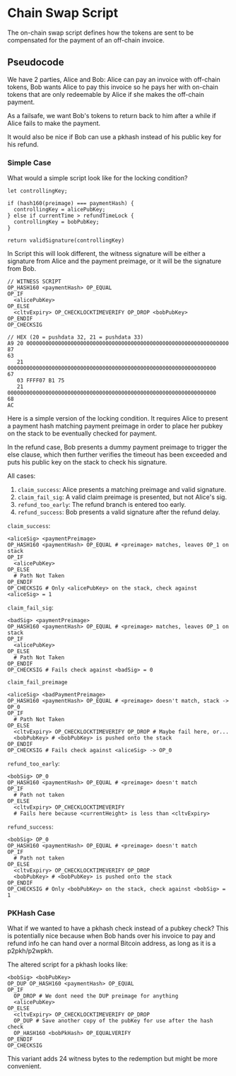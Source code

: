 # Chain Swap Script

The on-chain swap script defines how the tokens are sent to be compensated for
the payment of an off-chain invoice.

## Pseudocode

We have 2 parties, Alice and Bob: Alice can pay an invoice with off-chain
tokens, Bob wants Alice to pay this invoice so he pays her with on-chain tokens
that are only redeemable by Alice if she makes the off-chain payment.

As a failsafe, we want Bob's tokens to return back to him after a while if
Alice fails to make the payment.

It would also be nice if Bob can use a pkhash instead of his public
key for his refund.

### Simple Case

What would a simple script look like for the locking condition?

    let controllingKey;
    
    if (hash160(preimage) === paymentHash) {
      controllingKey = alicePubKey;
    } else if currentTime > refundTimeLock {
      controllingKey = bobPubKey;
    } 
       
    return validSignature(controllingKey)

In Script this will look different, the witness signature will be either a
signature from Alice and the payment preimage, or it will be the signature from
Bob.

    // WITNESS SCRIPT
    OP_HASH160 <paymentHash> OP_EQUAL
    OP_IF
      <alicePubKey>
    OP_ELSE
      <cltvExpiry> OP_CHECKLOCKTIMEVERIFY OP_DROP <bobPubKey>
    OP_ENDIF
    OP_CHECKSIG
    
    // HEX (20 = pushdata 32, 21 = pushdata 33)
    A9 20 0000000000000000000000000000000000000000000000000000000000000000 87
    63
       21 000000000000000000000000000000000000000000000000000000000000000000
    67
       03 FFFF07 B1 75
       21 000000000000000000000000000000000000000000000000000000000000000000
    68
    AC

Here is a simple version of the locking condition. It requires Alice to present
a payment hash matching payment preimage in order to place her pubkey on the
stack to be eventually checked for payment.

In the refund case, Bob presents a dummy payment preimage to trigger the else
clause, which then further verifies the timeout has been exceeded and puts his
public key on the stack to check his signature.

All cases:

1. `claim_success`: Alice presents a matching preimage and valid signature.
2. `claim_fail_sig`: A valid claim preimage is presented, but not Alice's sig.
3. `refund_too_early`: The refund branch is entered too early.
4. `refund_success`: Bob presents a valid signature after the refund delay.

`claim_success`:

    <aliceSig> <paymentPreimage>
    OP_HASH160 <paymentHash> OP_EQUAL # <preimage> matches, leaves OP_1 on stack
    OP_IF
      <alicePubKey>
    OP_ELSE
      # Path Not Taken
    OP_ENDIF
    OP_CHECKSIG # Only <alicePubKey> on the stack, check against <aliceSig> = 1

`claim_fail_sig`:

    <badSig> <paymentPreimage>
    OP_HASH160 <paymentHash> OP_EQUAL # <preimage> matches, leaves OP_1 on stack
    OP_IF
      <alicePubKey>
    OP_ELSE
      # Path Not Taken
    OP_ENDIF
    OP_CHECKSIG # Fails check against <badSig> = 0

`claim_fail_preimage`

    <aliceSig> <badPaymentPreimage>
    OP_HASH160 <paymentHash> OP_EQUAL # <preimage> doesn't match, stack -> OP_0
    OP_IF
      # Path Not Taken
    OP_ELSE
      <cltvExpiry> OP_CHECKLOCKTIMEVERIFY OP_DROP # Maybe fail here, or...
      <bobPubKey> # <bobPubKey> is pushed onto the stack
    OP_ENDIF
    OP_CHECKSIG # Fails check against <aliceSig> -> OP_0

`refund_too_early`:

    <bobSig> OP_0
    OP_HASH160 <paymentHash> OP_EQUAL # <preimage> doesn't match
    OP_IF
      # Path not taken
    OP_ELSE
      <cltvExpiry> OP_CHECKLOCKTIMEVERIFY
      # Fails here because <currentHeight> is less than <cltvExpiry>

`refund_success`:

    <bobSig> OP_0
    OP_HASH160 <paymentHash> OP_EQUAL # <preimage> doesn't match
    OP_IF
      # Path not taken
    OP_ELSE
      <cltvExpiry> OP_CHECKLOCKTIMEVERIFY OP_DROP
      <bobPubKey> # <bobPubKey> is pushed onto the stack
    OP_ENDIF
    OP_CHECKSIG # Only <bobPubKey> on the stack, check against <bobSig> = 1

### PKHash Case

What if we wanted to have a pkhash check instead of a pubkey check? This is
potentially nice because when Bob hands over his invoice to pay and refund info
he can hand over a normal Bitcoin address, as long as it is a p2pkh/p2wpkh.

The altered script for a pkhash looks like:

    <bobSig> <bobPubKey>
    OP_DUP OP_HASH160 <paymentHash> OP_EQUAL
    OP_IF
      OP_DROP # We dont need the DUP preimage for anything
      <alicePubKey>
    OP_ELSE
      <cltvExpiry> OP_CHECKLOCKTIMEVERIFY OP_DROP
      OP_DUP # Save another copy of the pubKey for use after the hash check
      OP_HASH160 <bobPkHash> OP_EQUALVERIFY
    OP_ENDIF
    OP_CHECKSIG

This variant adds 24 witness bytes to the redemption but might be more
convenient.

